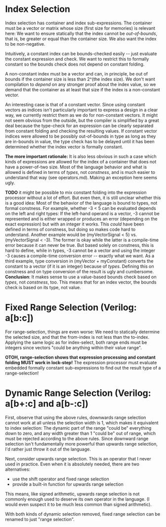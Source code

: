 
# Index Selection

Index selection has container and index sub-expressions. The container must be a vector or matrix whose size (first
size for memories) is relevant here: We want to ensure statically that the index cannot be *out-of-bounds*, that is,
be greater or equal than the container size. We also want the index to be non-negative.

Intuitively, a constant index can be bounds-checked easily -- just evaluate the constant expression and check. We want
to restrict this to formally constant so the bounds check does not depend on constant folding.

A non-constant index must be a vector and can, in principle, be out of bounds if the container size is less than
2^(the index size). We don't want compilation to *depend* on any stronger proof about the index value, so we
demand that the container as at least that size if the index is a non-constant vector.

An interesting case is that of a constant vector. Since using constant vectors as indices isn't particularly important
to express a design in a clear way, we currently restrict them as we do for non-constant vectors. It might not seem
obvious from the outside, but the compiler is simplified by a great deal because the type-check for an expression can
be clearly separated from constant folding and checking the resulting values. If constant vector indices were allowed to
be possibly out-of-bounds in type as long as they are in-bounds in value, the type check has to be delayed until it
has been determined whether the index vector is formally constant.

**The more important rationale:**
It is also less obvious in such a case which kinds of expressions are allowed for the index of a container that does
not have a power-of-two size. Most of the language behavior and what is allowed is defined in terms of *types*, not
*constness*, and is much easier to understand that way (see operators.md). Making an exception here seems ugly.

**TODO** it might be possible to mix constant folding into the expression processor without a lot of effort. But even
then, it is still unclear whether this is a good idea: Most of the behavior of the language is bound to types, not
formal constness. For example, whether -3 < 5 can be evaluated depends on the left and right types: If the left-hand
operand is a vector, -3 cannot be represented and is either wrapped or produces an error (depending on the exact
expression) but with an integer it works. This *could* have been defined in terms of constness, but doing so makes code
hard to understand. Another example would be (myVectorSignal < 5) vs. (myVectorSignal < -3). The former is okay while
the latter is a compile-time error because it can never be true. But based solely on constness, this is hard to define,
while in types, -3 cannot be a vector and using the integer -3 causes a compile-time conversion error -- exactly what
we want. As a third example, type conversion in (myVector + myConstant) converts the constant to a vector (if it is an
integer) because of *types*. Defining this on constness and on type conversion of the result is ugly and cumbersome.
**Conclusion**: It makes sense to use a value-based bounds check based on *types*, not *constness*, too. This means that
for an index vector, the bounds check is based on its type, not value.

# Fixed Range Selection (Verilog: a[b:c])

For range-selection, things are even worse: We need to statically determine the selected size, and that the from-index
is not less than the to-index. Applying the same logic as for index-select, both range ends must be integers since
vectors "could be anything within their value range".

**OTOH, range-selection shows that expression processing and constant folding MUST work in lock-step!** The expression
processor must evaluate embedded formally constant sub-expressions to find out the result type of a range-selection!

# Dynamic Range Selection (Verilog: a[b+:c] and a[b-:c])

First, observe that using the above rules, downwards range selection cannot work at all unless the selection width
is 1, which makes it equivalent to index selection: The dynamic part of the range "could be" everything down to zero,
and any width greater than 1 "could be" out of range, which must be rejected according to the above rules. Since
downward range selection isn't fundamentally more powerful than upwards range selection, I'd rather just throw it
out of the language.

Next, consider upwards range selection. This is an operator that I never used in practice. Even when it is absolutely
needed, there are two alternatives:
* use the shift operator and fixed range selection
* provide a built-in function for upwards range selection

This means, like signed arithmetic, upwards range selection is not commonly enough used to deserve its own operator in
the language. (I would even suspect it to be much less common than signed arithmetic).

With both kinds of dynamic selection removed, fixed range selection can be renamed to just "range selection".
